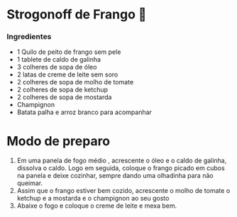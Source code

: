 # Strogonoff de Frango :chicken:

### Ingredientes

- 1 Quilo de peito de frango sem pele
- 1 tablete de caldo de galinha
- 3 colheres de sopa de óleo
- 2 latas de creme de leite sem soro 
- 2 colheres de sopa de molho de tomate 
- 2 colheres de sopa de ketchup
- 2 colheres de sopa de mostarda
- Champignon
- Batata palha e arroz branco para acompanhar

# Modo de preparo

1. Em uma panela de fogo médio , acrescente o óleo e o caldo de galinha, dissolva o caldo. Logo em seguida, coloque o frango picado em cubos na panela e deixe cozinhar, sempre dando uma olhadinha para não queimar.
2. Assim que o frango estiver bem cozido, acrescente o molho de tomate o ketchup e a mostarda e o champignon ao seu gosto
3. Abaixe o fogo e coloque o creme de leite  e mexa bem.